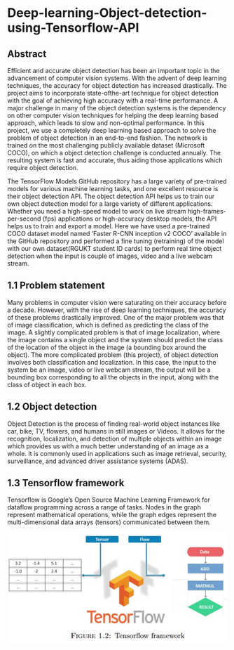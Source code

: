 # Deep-learning-Object-detection-using-Tensorflow-API
## Abstract
Efficient and accurate object detection has been an important topic in the advancement of computer vision systems. With the advent of deep learning techniques, the accuracy for object detection has increased drastically. The project aims to incorporate state-ofthe-art technique for object detection with the goal of achieving high accuracy with a real-time performance. A major challenge in many of the object detection systems is the dependency on other computer vision techniques for helping the deep learning based approach, which leads to slow and non-optimal performance. In this project, we use a completely deep learning based approach to solve the problem of object detection in an end-to-end fashion. The network is trained on the most challenging publicly available dataset (Microsoft COCO), on which a object detection challenge is conducted annually. The resulting system is fast and accurate, thus aiding those applications which require object detection.

The TensorFlow Models GitHub repository has a large variety of pre-trained models for various machine learning tasks, and one excellent resource is their object detection API. The object detection API helps us to train our own object detection model for a large variety of different applications. Whether you need a high-speed model to work on live stream high-frames-per-second (fps) applications or high-accuracy desktop models, the API helps us to train and export a model. Here we have used a pre-trained COCO dataset model named ’Faster R-CNN inception v2 COCO’ available in the GitHub repository and performed a fine tuning (retraining) of the model with our own dataset(RGUKT student ID cards) to perform real time object detection when the input is couple of images, video and a live webcam stream.
## 1.1 Problem statement
Many problems in computer vision were saturating on their accuracy before a decade. However, with the rise of deep learning techniques, the accuracy of these problems drastically improved. One of the major problem was that of image classification, which is defined as predicting the class of the image. A slightly complicated problem is that of image localization, where the image contains a single object and the system should predict the class of the location of the object in the image (a bounding box around the object). The more complicated problem (this project), of object detection involves both classification and localization. In this case, the input to the system be an image, video or live webcam stream, the output will be a bounding box corresponding to all the objects in the input, along with the class of object in each box.
## 1.2 Object detection
Object Detection is the process of finding real-world object instances like car, bike, TV, flowers, and humans in still images or Videos. It allows for the recognition, localization, and detection of multiple objects within an image which provides us with a much better understanding of an image as a whole. It is commonly used in applications such as image retrieval, security, surveillance, and advanced driver assistance systems (ADAS).
## 1.3 Tensorflow framework
Tensorflow is Google’s Open Source Machine Learning Framework for dataflow programming across a range of tasks. Nodes in the graph represent mathematical operations, while the graph edges represent the multi-dimensional data arrays (tensors) communicated between them.
<p align="center">
  <img src="doc/pictf.JPG">
</p>



